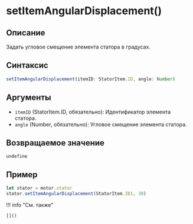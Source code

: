 # setItemAngularDisplacement()

## Описание
Задать угловое смещение элемента статора в градусах.

## Синтаксис
```javascript
setItemAngularDisplacement(itemID: StatorItem.ID, angle: Number)
```

## Аргументы
- `itemID` (StatorItem.ID, обязательно): Идентификатор элемента статора.
- `angle` (Number, обязательно): Угловое смещение элемента статора.

## Возвращаемое значение
`undefine`

## Пример
```javascript linenums="1"
let stator = motor.stator
stator.setItemAngularDisplacement(StatorItem.ID1, 30)
```

!!! info "См. также"

    []()

